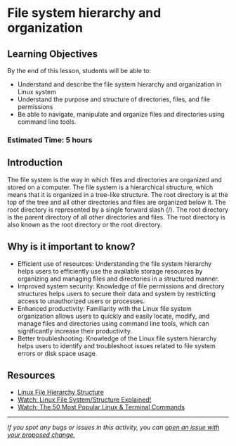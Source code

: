 # File system hierarchy and organization

## Learning Objectives
By the end of this lesson, students will be able to:
- Understand and describe the file system hierarchy and organization in Linux system
- Understand the purpose and structure of directories, files, and file permissions
- Be able to navigate, manipulate and organize files and directories using command line tools.

### Estimated Time: 5 hours

## Introduction
The file system is the way in which files and directories are organized and stored on a computer. The file system is a hierarchical structure, which means that it is organized in a tree-like structure. The root directory is at the top of the tree and all other directories and files are organized below it. The root directory is represented by a single forward slash (/). The root directory is the parent directory of all other directories and files. The root directory is also known as the root directory or the root directory.

## Why is it important to know?
- Efficient use of resources: Understanding the file system hierarchy helps users to efficiently use the available storage resources by organizing and managing files and directories in a structured manner.
- Improved system security: Knowledge of file permissions and directory structures helps users to secure their data and system by restricting access to unauthorized users or processes.
- Enhanced productivity: Familiarity with the Linux file system organization allows users to quickly and easily locate, modify, and manage files and directories using command line tools, which can significantly increase their productivity.
- Better troubleshooting: Knowledge of the Linux file system hierarchy helps users to identify and troubleshoot issues related to file system errors or disk space usage.

## Resources
- [Linux File Hierarchy Structure](https://www.geeksforgeeks.org/linux-file-hierarchy-structure/)
- [Watch: Linux File System/Structure Explained!](https://www.youtube.com/watch?v=HbgzrKJvDRw&t=348s)
- [Watch: The 50 Most Popular Linux & Terminal Commands](https://www.youtube.com/watch?v=ZtqBQ68cfJc)

------

_If you spot any bugs or issues in this activity, you can [open an issue with your proposed change.](https://github.com/cloudessencegithub/Acceler8/issues/new)_
